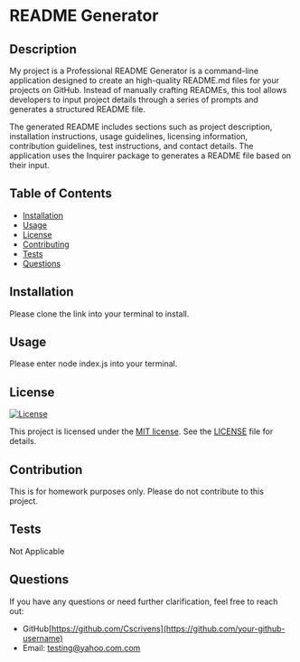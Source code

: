 # README Generator

## Description
My project is a Professional README Generator is a command-line application designed to create an high-quality README.md files for your projects on GitHub. Instead of manually crafting READMEs, this tool allows developers to input project details through a series of prompts and generates a structured README file.

The generated README includes sections such as project description, installation instructions, usage guidelines, licensing information, contribution guidelines, test instructions, and contact details. The application uses the Inquirer package to generates a README file based on their input.

## Table of Contents
- [Installation](#installation)
- [Usage](#usage)
- [License](#license)
- [Contributing](#contributing)
- [Tests](#tests)
- [Questions](#questions)

## Installation
Please clone the link into your terminal to install.

## Usage
Please enter node index.js into your terminal.

## License
[![License](https://img.shields.io/badge/license-MIT-blue.svg)](https://opensource.org/licenses/MIT)

This project is licensed under the [MIT license](https://opensource.org/licenses/MIT). See the [LICENSE](LICENSE) file for details.

## Contribution
This is for homework purposes only. Please do not contribute to this project.


## Tests
Not Applicable

## Questions
If you have any questions or need further clarification, feel free to reach out:

- GitHub[https://github.com/Cscrivens](https://github.com/your-github-username)
- Email: testing@yahoo.com.com

